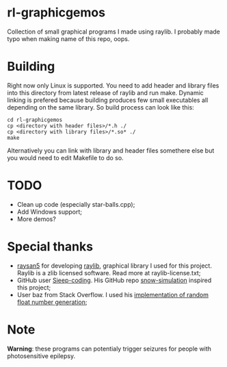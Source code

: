 # rl-graphicgemos
Collection of small graphical programs I made using raylib. I probably made typo when making name of this repo, oops.
# Building
Right now only Linux is supported.
You need to add header and library files into this directory from latest release of raylib and run make. Dynamic linking is prefered because building produces few small executables all depending on the same library. So build process can look like this:
```
cd rl-graphicgemos
cp <directory with header files>/*.h ./
cp <directory with library files>/*.so* ./
make
```
Alternatively you can link with library and header files somethere else but you would need to edit Makefile to do so.
# TODO
- Clean up code (especially star-balls.cpp);
- Add Windows support;
- More demos?
# Special thanks
- [raysan5](github.com/raysan5) for developing [raylib](raylib.com), graphical library I used for this project. Raylib is a zlib licensed software. Read more at raylib-license.txt;
- GitHub user [Sieep-coding](github.com/Sieep-coding). His GitHub repo [snow-simulation](github.com/Sieep-coding/snow-simulation) inspired this project;
- User baz from Stack Overflow. I used his [implementation of random float number generation](https://stackoverflow.com/a/44105089);
# Note
**Warning**: these programs can potentialy trigger seizures for people with photosensitive epilepsy.
